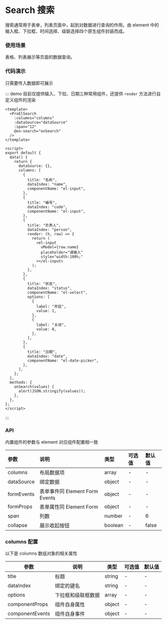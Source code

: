 # Search 搜索

搜索通常用于表单，列表页面中，起到对数据进行查询的作用。由 element 中的输入框、下拉框、时间选择、级联选择四个原生组件封装而成。

### 使用场景

表格、列表展示等页面的数据查询。

### 代码演示

只需要传入数据即可展示

::: demo 目前仅提供输入、下拉、日期三种常用组件，还提供 `render` 方法进行自定义组件的渲染

```vue
<template>
  <ProElSearch
    :columns="columns"
    :dataSource="dataSource"
    :span="12"
    @on-search="onSearch"
  />
</template>

<script>
export default {
  data() {
    return {
      dataSource: {},
      columns: [
        {
          title: "名称",
          dataIndex: "name",
          componentName: "el-input",
        },
        {
          title: "编号",
          dataIndex: "code",
          componentName: "el-input",
        },
        {
          title: "负责人",
          dataIndex: "person",
          render: (h, row) => {
            return (
              <el-input
                vModel={row.name}
                placeholder="请输入"
                style="width:100%;"
              ></el-input>
            );
          },
        },
        {
          title: "状态",
          dataIndex: "status",
          componentName: "el-select",
          options: [
            {
              label: "开启",
              value: 1,
            },
            {
              label: "关闭",
              value: 0,
            },
          ],
        },
        {
          title: "日期",
          dataIndex: "date",
          componentName: "el-date-picker",
        },
      ],
    };
  },
  methods: {
    onSearch(values) {
      alert(JSON.stringify(values));
    },
  },
};
</script>
```

:::

### API

内置组件的参数与 element 对应组件配置相一致

| 参数       | 说明                           | 类型    | 可选值 | 默认值 |
| :--------- | :----------------------------- | :------ | :----- | :----- |
| columns    | 布局数据项                     | array   | -      | -      |
| dataSource | 绑定数据                       | object  | -      | -      |
| formEvents | 表单事件同 Element Form Events | object  | -      | -      |
| formProps  | 表单属性同 Element Form        | object  | -      | -      |
| span       | 列数                           | number  | -      | 6      |
| collapse   | 展示收起按钮                   | boolean | -      | false  |

### columns 配置

以下是 columns 数组对象的相关属性

| 参数            | 说明               | 类型   | 可选值 | 默认值 |
| --------------- | ------------------ | ------ | ------ | ------ |
| title           | 标题               | string | -      | -      |
| dataIndex       | 绑定的键名         | string | -      | -      |
| options         | 下拉框和级联框数据 | array  | -      | -      |
| componentProps  | 组件自身属性       | object | -      | -      |
| componentEvents | 组件自身事件       | object | -      | -      |
